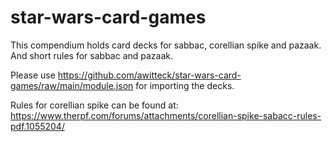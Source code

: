# star-wars-card-games
This compendium holds card decks for sabbac, corellian spike and pazaak. 
And short rules for sabbac and pazaak.

Please use https://github.com/awitteck/star-wars-card-games/raw/main/module.json for importing the decks.

Rules for corellian spike can be found at: https://www.therpf.com/forums/attachments/corellian-spike-sabacc-rules-pdf.1055204/
